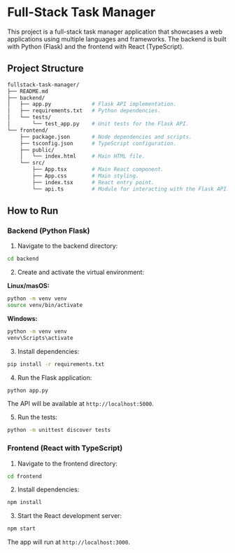 # Full-Stack Task Manager

This project is a full-stack task manager application that showcases a web applications using multiple languages and frameworks. The backend is built with Python (Flask) and the frontend with React (TypeScript).

## Project Structure

```bash
fullstack-task-manager/
├── README.md
├── backend/
│   ├── app.py             # Flask API implementation.
│   ├── requirements.txt   # Python dependencies.
│   └── tests/
│       └── test_app.py    # Unit tests for the Flask API.
└── frontend/
    ├── package.json       # Node dependencies and scripts.
    ├── tsconfig.json      # TypeScript configuration.
    ├── public/
    │   └── index.html     # Main HTML file.
    └── src/
        ├── App.tsx        # Main React component.
        ├── App.css        # Main styling.
        ├── index.tsx      # React entry point.
        └── api.ts         # Module for interacting with the Flask API.
```

## How to Run

### Backend (Python Flask)

1. Navigate to the backend directory:

```bash
cd backend
```

2. Create and activate the virtual environment:

**Linux/masOS:**

```bash
python -m venv venv
source venv/bin/activate
```

**Windows:**

```bash
python -m venv venv
venv\Scripts\activate
```

3. Install dependencies:

```bash
pip install -r requirements.txt
```

4. Run the Flask application:

```bash
python app.py
```

The API will be available at `http://localhost:5000`.

5. Run the tests:

```bash
python -m unittest discover tests
```

### Frontend (React with TypeScript)

1. Navigate to the frontend directory:

```bash
cd frontend
```

2. Install dependencies:

```bash
npm install
```

3. Start the React development server:

```bash
npm start
```

The app will run at `http://localhost:3000`.
